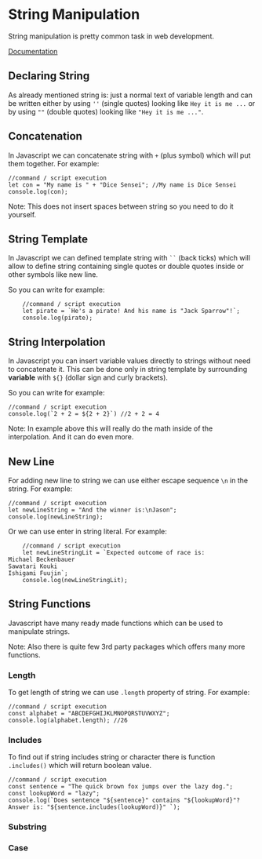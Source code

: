 # String Manipulation

String manipulation is pretty common task in web development.

[Documentation](https://developer.mozilla.org/en-US/docs/Web/JavaScript/Reference/Global_Objects/String)

## Declaring String

As already mentioned string is: just a normal text of variable length and can be written either by using `''` (single quotes) looking like `Hey it is me ...` or by using `""` (double quotes) looking like `"Hey it is me ..."`.

## Concatenation

In Javascript we can concatenate string with `+` (plus symbol) which will put them together. For example:

    //command / script execution
    let con = "My name is " + "Dice Sensei"; //My name is Dice Sensei
    console.log(con);

Note: This does not insert spaces between string so you need to do it yourself.

## String Template

In Javascript we can defined template string with ` `` ` (back ticks) which will allow to define string containing single quotes or double quotes inside or other symbols like new line.

So you can write for example:

```
    //command / script execution
    let pirate = `He's a pirate! And his name is "Jack Sparrow"!`;
    console.log(pirate);
```

## String Interpolation

In Javascript you can insert variable values directly to strings without need to concatenate it. This can be done only in string template by surrounding **variable** with `${}` (dollar sign and curly brackets).

So you can write for example:

    //command / script execution
    console.log(`2 + 2 = ${2 + 2}`) //2 + 2 = 4

Note: In example above this will really do the math inside of the interpolation. And it can do even more.

## New Line

For adding new line to string we can use either escape sequence `\n` in the string. For example:

    //command / script execution
    let newLineString = "And the winner is:\nJason";
    console.log(newLineString);

Or we can use enter in string literal. For example:

```
    //command / script execution
    let newLineStringLit = `Expected outcome of race is:
Michael Beckenbauer
Sawatari Kouki
Ishigami Fuujin`;
    console.log(newLineStringLit);
```

## String Functions

Javascript have many ready made functions which can be used to manipulate strings.

Note: Also there is quite few 3rd party packages which offers many more functions.

### Length

To get length of string we can use `.length` property of string. For example:

    //command / script execution
    const alphabet = "ABCDEFGHIJKLMNOPQRSTUVWXYZ";
    console.log(alphabet.length); //26

### Includes

To find out if string includes string or character there is function `.includes()` which will return boolean value.

    //command / script execution
    const sentence = "The quick brown fox jumps over the lazy dog.";
    const lookupWord = "lazy";
    console.log(`Does sentence "${sentence}" contains "${lookupWord}"? Answer is: "${sentence.includes(lookupWord)}" `);

### Substring

### Case
